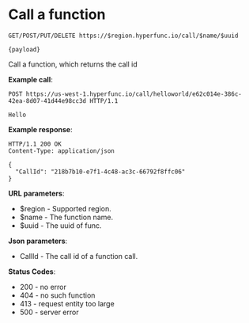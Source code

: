 # Call a function

```
GET/POST/PUT/DELETE https://$region.hyperfunc.io/call/$name/$uuid

{payload}
```

Call a function, which returns the call id

**Example call**:

```
POST https://us-west-1.hyperfunc.io/call/helloworld/e62c014e-386c-42ea-8d07-41d44e98cc3d HTTP/1.1

Hello
```

**Example response**:

```
HTTP/1.1 200 OK
Content-Type: application/json

{
  "CallId": "218b7b10-e7f1-4c48-ac3c-66792f8ffc06"
}
```

**URL parameters**:

* $region - Supported region.
* $name - The function name.
* $uuid - The uuid of func.

**Json parameters**:

* CallId - The call id of a function call.

**Status Codes**:

* 200 - no error
* 404 - no such function
* 413 - request entity too large
* 500 - server error
